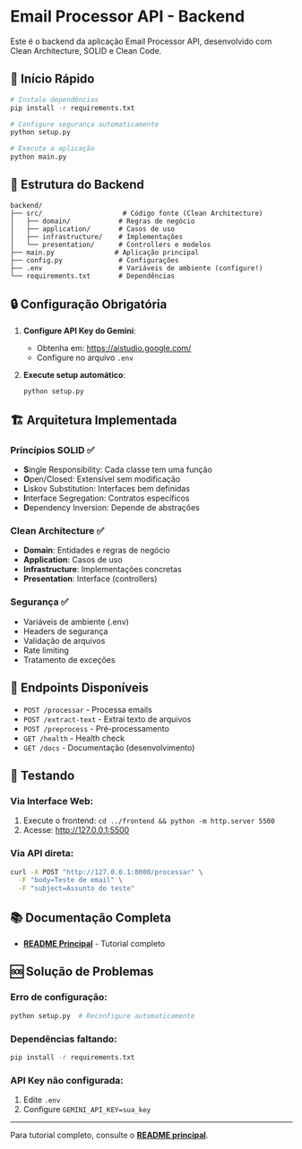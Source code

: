 # Email Processor API - Backend

Este é o backend da aplicação Email Processor API, desenvolvido com Clean Architecture, SOLID e Clean Code.

## 🚀 Início Rápido

```bash
# Instale dependências
pip install -r requirements.txt

# Configure segurança automaticamente
python setup.py

# Execute a aplicação
python main.py
```

## 📁 Estrutura do Backend

```
backend/
├── src/                    # Código fonte (Clean Architecture)
│   ├── domain/            # Regras de negócio
│   ├── application/       # Casos de uso
│   ├── infrastructure/    # Implementações
│   └── presentation/      # Controllers e modelos
├── main.py               # Aplicação principal
├── config.py              # Configurações
├── .env                   # Variáveis de ambiente (configure!)
└── requirements.txt       # Dependências
```

## 🔒 Configuração Obrigatória

1. **Configure API Key do Gemini**:
   - Obtenha em: https://aistudio.google.com/
   - Configure no arquivo `.env`

2. **Execute setup automático**:
   ```bash
   python setup.py
   ```

## 🏗️ Arquitetura Implementada

### Princípios SOLID ✅
- **S**ingle Responsibility: Cada classe tem uma função
- **O**pen/Closed: Extensível sem modificação
- **L**iskov Substitution: Interfaces bem definidas
- **I**nterface Segregation: Contratos específicos
- **D**ependency Inversion: Depende de abstrações

### Clean Architecture ✅
- **Domain**: Entidades e regras de negócio
- **Application**: Casos de uso
- **Infrastructure**: Implementações concretas
- **Presentation**: Interface (controllers)

### Segurança ✅
- Variáveis de ambiente (.env)
- Headers de segurança
- Validação de arquivos
- Rate limiting
- Tratamento de exceções

## 📡 Endpoints Disponíveis

- `POST /processar` - Processa emails
- `POST /extract-text` - Extrai texto de arquivos
- `POST /preprocess` - Pré-processamento
- `GET /health` - Health check
- `GET /docs` - Documentação (desenvolvimento)

## 🧪 Testando

### Via Interface Web:
1. Execute o frontend: `cd ../frontend && python -m http.server 5500`
2. Acesse: http://127.0.0.1:5500

### Via API direta:
```bash
curl -X POST "http://127.0.0.1:8000/processar" \
  -F "body=Teste de email" \
  -F "subject=Assunto do teste"
```


## 📚 Documentação Completa

- **[README Principal](../README.md)** - Tutorial completo

## 🆘 Solução de Problemas

### Erro de configuração:
```bash
python setup.py  # Reconfigure automaticamente
```

### Dependências faltando:
```bash
pip install -r requirements.txt
```

### API Key não configurada:
1. Edite `.env`
2. Configure `GEMINI_API_KEY=sua_key`

---

Para tutorial completo, consulte o **[README principal](../README.md)**.

